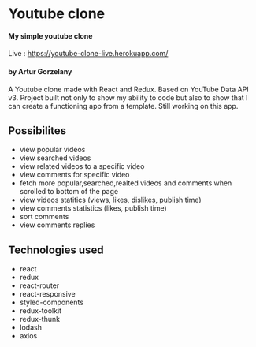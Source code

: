 # Youtube clone

#### My simple youtube clone

Live : https://youtube-clone-live.herokuapp.com/

#### by Artur Gorzelany

A Youtube clone made with React and Redux.
Based on YouTube Data API v3.
Project built not only to show my ability to code but also to show that I can create a functioning app from a template.
Still working on this app.

## Possibilites

- view popular videos
- view searched videos
- view related videos to a specific video
- view comments for specific video
- fetch more popular,searched,realted videos and comments when scrolled to bottom of the page
- view videos statitics (views, likes, dislikes, publish time)
- view comments statistics (likes, publish time)
- sort comments
- view comments replies

## Technologies used

- react
- redux
- react-router
- react-responsive
- styled-components
- redux-toolkit
- redux-thunk
- lodash
- axios
